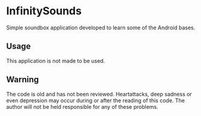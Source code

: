 # InfinitySounds

Simple soundbox application developed to learn some of the Android bases.

## Usage

This application is not made to be used.

## Warning

The code is old and has not been reviewed.
Heartattacks, deep sadness or even depression may occur during or after the reading of this code.
The author will not be held responsible for any of these problems.
